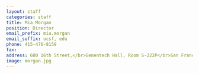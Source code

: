 ```yaml
---
layout: staff
categories: staff
title: Mia Morgan
position: Director
email_prefix: mia.morgan
email_suffix: ucsf, edu
phone: 415-476-8159
fax: 
address: 600 16th Street,</br>Genentech Hall, Room S-222P</br>San Francisco, CA 94158-2140</br>
image: morgan.jpg
---
```

